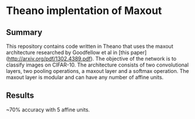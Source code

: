 # Theano implentation of Maxout
## Summary
This repository contains code written in Theano that uses the maxout architecture researched by Goodfellow et al in [this paper] (http://arxiv.org/pdf/1302.4389.pdf). The objective of the network is to classify images on CIFAR-10. The architecture consists of two convolutional layers, two pooling operations, a maxout layer and a softmax operation. The maxout layer is modular and can have any number of affine units.

## Results
~70% accuracy with 5 affine units. 


